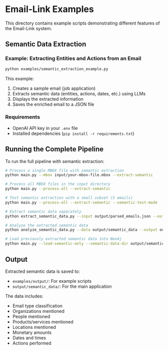 # Email-Link Examples

This directory contains example scripts demonstrating different features of the Email-Link system.

## Semantic Data Extraction

### Example: Extracting Entities and Actions from an Email

```bash
python examples/semantic_extraction_example.py
```

This example:
1. Creates a sample email (job application)
2. Extracts semantic data (entities, actions, dates, etc.) using LLMs
3. Displays the extracted information
4. Saves the enriched email to a JSON file

### Requirements
- OpenAI API key in your `.env` file
- Installed dependencies (`pip install -r requirements.txt`)

## Running the Complete Pipeline

To run the full pipeline with semantic extraction:

```bash
# Process a single MBOX file with semantic extraction
python main.py --mbox input/your-mbox-file.mbox --extract-semantic

# Process all MBOX files in the input directory
python main.py --process-all --extract-semantic

# Test semantic extraction with a small subset (5 emails)
python main.py --process-all --extract-semantic --semantic-test-mode

# Extract semantic data separately
python extract_semantic_data.py --input output/parsed_emails.json --output output/semantic_data

# Analyze the extracted semantic data
python analyze_semantic_data.py --data output/semantic_data --output output/analysis --visualize

# Load previously extracted semantic data into Neo4j
python main.py --load-semantic-only --semantic-data-dir output/semantic_data
```

## Output

Extracted semantic data is saved to:
- `examples/output/`: For example scripts
- `output/semantic_data/`: For the main application

The data includes:
- Email type classification
- Organizations mentioned
- People mentioned
- Products/services mentioned
- Locations mentioned
- Monetary amounts
- Dates and times
- Actions performed 